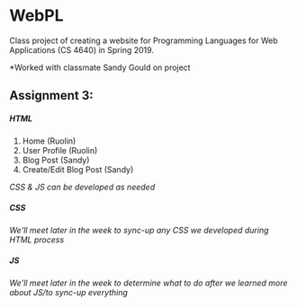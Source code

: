 # WebPL
Class project of creating a website for Programming Languages for Web Applications (CS 4640) in Spring 2019.

*Worked with classmate Sandy Gould on project

## Assignment 3:

##### HTML
1. Home (Ruolin)
2. User Profile (Ruolin)
3. Blog Post (Sandy)
4. Create/Edit Blog Post (Sandy)

*CSS & JS can be developed as needed*

##### CSS
*We'll meet later in the week to sync-up any CSS we developed during HTML process*

##### JS
*We'll meet later in the week to determine what to do after we learned more about JS/to sync-up everything*
